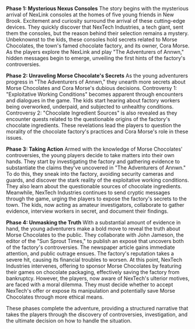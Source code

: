 
**Phase 1: Mysterious Nexus Consoles**
The story begins with the mysterious arrival of NexLink consoles at the homes of five young friends in New Brook. Excitement and curiosity surround the arrival of these cutting-edge devices. They quickly discover that NexTech Industries, a tech giant, sent them the consoles, but the reason behind their selection remains a mystery. Unbeknownst to the kids, these consoles hold secrets related to Morse Chocolates, the town's famed chocolate factory, and its owner, Cora Morse. As the players explore the NexLink and play "The Adventurers of Annwn," hidden messages begin to emerge, unveiling the first hints of the factory's controversies.

**Phase 2: Unraveling Morse Chocolate's Secrets**
As the young adventurers progress in "The Adventurers of Annwn," they unearth more secrets about Morse Chocolates and Cora Morse's dubious decisions. Controversy 1: "Exploitative Working Conditions" becomes apparent through encounters and dialogues in the game. The kids start hearing about factory workers being overworked, underpaid, and subjected to unhealthy conditions. Controversy 2: "Chocolate Ingredient Sources" is also revealed as they encounter quests related to the questionable origins of the factory's chocolate ingredients. These revelations lead the players to question the morality of the chocolate factory's practices and Cora Morse's role in these issues.

**Phase 3: Taking Action**
Armed with the knowledge of Morse Chocolates' controversies, the young players decide to take matters into their own hands. They start by investigating the factory and gathering evidence to substantiate the claims they've uncovered in "The Adventurers of Annwn." To do this, they sneak into the factory, avoiding security cameras and guards, and discover the stark reality of the exploitative working conditions. They also learn about the questionable sources of chocolate ingredients. Meanwhile, NexTech Industries continues to send cryptic messages through the game, urging the players to expose the factory's secrets to the town. The kids, now acting as amateur investigators, collaborate to gather evidence, interview workers in secret, and document their findings.

**Phase 4: Unmasking the Truth**
With a substantial amount of evidence in hand, the young adventurers make a bold move to reveal the truth about Morse Chocolates to the public. They collaborate with John Jameson, the editor of the "Sun Sprout Times," to publish an exposé that uncovers both of the factory's controversies. The newspaper article gains immediate attention, and public outrage ensues. The factory's reputation takes a severe hit, causing its financial troubles to worsen. At this point, NexTech Industries intervenes, offering to sponsor Morse Chocolates by featuring their games on chocolate packaging, effectively saving the factory from bankruptcy. However, the players, now aware of NexTech's ulterior motives, are faced with a moral dilemma. They must decide whether to accept NexTech's offer or expose its manipulation and potentially save Morse Chocolates through more ethical means.

These phases complete the adventure, providing a structured narrative that takes the players through the discovery of controversies, investigation, and the ultimate decision on how to handle the situation.
